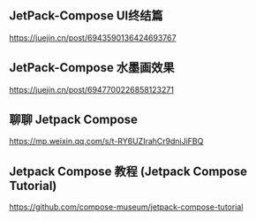 ## JetPack-Compose UI终结篇
https://juejin.cn/post/6943590136424693767

## JetPack-Compose 水墨画效果
https://juejin.cn/post/6947700226858123271

## 聊聊 Jetpack Compose
https://mp.weixin.qq.com/s/t-RY6UZIrahCr9dniJiFBQ

## Jetpack Compose 教程 (Jetpack Compose Tutorial)
https://github.com/compose-museum/jetpack-compose-tutorial